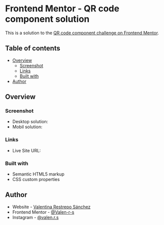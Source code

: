 # Frontend Mentor - QR code component solution

This is a solution to the [QR code component challenge on Frontend Mentor](https://www.frontendmentor.io/challenges/qr-code-component-iux_sIO_H).

## Table of contents

- [Overview](#overview)
  - [Screenshot](#screenshot)
  - [Links](#links)
  - [Built with](#built-with)
- [Author](#author)

## Overview

### Screenshot

- Desktop solution: [](./images/DesktopSolution.png)
- Mobil solution: [](./images/MobilSolution.png)

### Links

- Live Site URL: [](https://frontend-mentor-lilac-sigma.vercel.app/)

### Built with

- Semantic HTML5 markup
- CSS custom properties

## Author

- Website - [Valentina Restrepo Sánchez](https://valen-r-s.github.io/)
- Frontend Mentor - [@Valen-r-s](https://www.frontendmentor.io/profile/Valen-r-s)
- Instagram - [@valen.r.s](https://www.instagram.com/valen.r.s)

